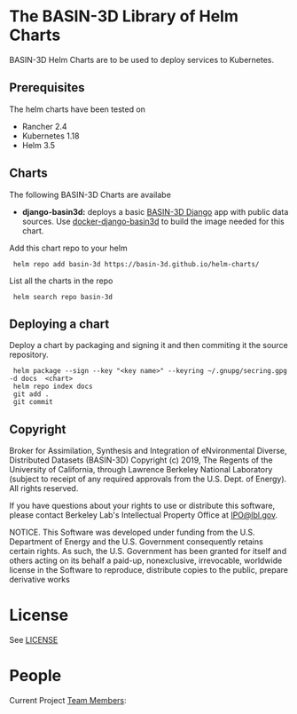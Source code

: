 # The BASIN-3D Library of Helm Charts
BASIN-3D Helm Charts are to be used to deploy services to Kubernetes.

## Prerequisites
The helm charts have been tested on 

+ Rancher 2.4
+ Kubernetes 1.18
+ Helm 3.5

## Charts
The following BASIN-3D Charts are availabe

+ **django-basin3d:** deploys a basic [BASIN-3D Django](https://django-basin3d.readthedocs.org) app with public data sources.
  Use [docker-django-basin3d](BASIN-3D/docker-django-basin3d) to build the image needed for this chart. 
  
  
Add this chart repo to your helm

     helm repo add basin-3d https://basin-3d.github.io/helm-charts/
     
List all the charts in the repo

     helm search repo basin-3d
  
## Deploying a chart
Deploy a chart by packaging and signing it and then commiting it the source repository.

     helm package --sign --key "<key name>" --keyring ~/.gnupg/secring.gpg -d docs  <chart>
     helm repo index docs
     git add .
     git commit 

## Copyright

Broker for Assimilation, Synthesis and Integration of eNvironmental Diverse, Distributed Datasets (BASIN-3D) Copyright (c) 2019, The
Regents of the University of California, through Lawrence Berkeley National
Laboratory (subject to receipt of any required approvals from the U.S.
Dept. of Energy).  All rights reserved.

If you have questions about your rights to use or distribute this software,
please contact Berkeley Lab's Intellectual Property Office at
IPO@lbl.gov.

NOTICE.  This Software was developed under funding from the U.S. Department
of Energy and the U.S. Government consequently retains certain rights.  As
such, the U.S. Government has been granted for itself and others acting on
its behalf a paid-up, nonexclusive, irrevocable, worldwide license in the
Software to reproduce, distribute copies to the public, prepare derivative
works

# License

See [LICENSE](./LICENSE)

# People

Current Project [Team Members](https://github.com/orgs/BASIN-3D/teams/developers/members):


